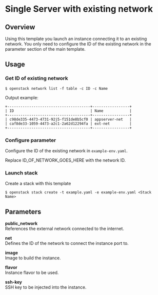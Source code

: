 # Single Server with existing network

## Overview

Using this template you launch an instance connecting it to an existing network. 
You only need to configure the ID of the existing network in the parameter section of the main template.

## Usage

### Get ID of existing network
```
$ openstack network list -f table -c ID -c Name
```

Output example:
```
+--------------------------------------+-----------------+
| ID                                   | Name            |
+--------------------------------------+-----------------+
| c98de335-4473-4731-92j5-f151de8b5cf0 | appserver-net   |
| caf8de33-1059-4473-a2c1-2a62d12294fa | ext-net         |
+--------------------------------------+-----------------+
```

### Configure parameter
Configure the ID of the existing network in `example-env.yaml`.

Replace ID_OF_NETWORK_GOES_HERE with the network ID.


### Launch stack
Create a stack with this template
```
$ openstack stack create -t example.yaml -e example-env.yaml <Stack Name>
```

## Parameters

**public_network**  
References the external network connected to the internet.

**net**  
Defines the ID of the network to connect the instance port to.

**image**  
Image to build the instance.

**flavor**  
Instance flavor to be used.

**ssh-key**  
SSH key to be injected into the instance.